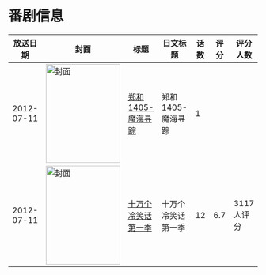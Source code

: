 # 番剧信息

|放送日期|封面|标题|日文标题|话数|评分|评分人数|
|---|---|---|---|---|---|---|
|2012-07-11|<img src="//lain.bgm.tv/pic/cover/c/c4/a6/39611_a9u9d.jpg" alt="封面" style="width:150px;height:200px;object-fit:cover;">|[郑和1405-魔海寻踪](https://bangumi.tv/subject/39611)|郑和1405-魔海寻踪|1|||
|2012-07-11|<img src="//lain.bgm.tv/pic/cover/c/99/ee/44120_B4uOl.jpg" alt="封面" style="width:150px;height:200px;object-fit:cover;">|[十万个冷笑话 第一季](https://bangumi.tv/subject/44120)|十万个冷笑话 第一季|12|6.7|3117人评分|
